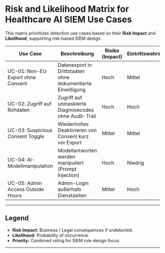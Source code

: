 # Risk and Likelihood Matrix for Healthcare AI SIEM Use Cases

This matrix prioritizes detection use cases based on their **Risk Impact** and **Likelihood**, supporting risk-based SIEM design.



| Use Case                            | Beschreibung                                           | Risiko (Impact) | Eintrittswahrscheinlichkeit | Priorität |
|------------------------------------|--------------------------------------------------------|------------------|------------------------------|-----------|
| UC-01: Non-EU Export ohne Consent  | Datenexport in Drittstaaten ohne dokumentierte Einwilligung | Hoch             | Mittel                       | Hoch      |
| UC-02: Zugriff auf Rohdaten        | Zugriff auf unmaskierte Diagnosecodes ohne Audit-Trail | Hoch             | Hoch                         | Hoch      |
| UC-03: Suspicious Consent Toggle   | Wiederholtes Deaktivieren von Consent kurz vor Export  | Mittel           | Mittel                       | Mittel    |
| UC-04: AI-Modellmanipulation       | Modellantworten werden manipuliert (Prompt Injection)  | Hoch             | Niedrig                      | Mittel    |
| UC-05: Admin Access Outside Hours  | Admin-Login außerhalb Dienstzeiten                     | Mittel           | Hoch                         | Hoch      |


---

## Legend
- **Risk Impact:** Business / Legal consequences if undetected.
- **Likelihood:** Probability of occurrence.
- **Priority:** Combined rating for SIEM rule design focus.

---



